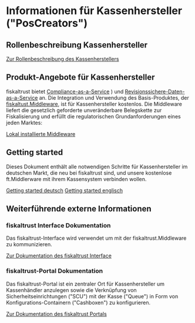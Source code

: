 # Informationen für Kassenhersteller ("PosCreators")

## Rollenbeschreibung Kassenhersteller

[Zur Rollenbeschreibung des Kassenherstellers](../glossar/README.md)

## Produkt-Angebote für Kassenhersteller

fiskaltrust bietet [Compliance-as-a-Service](../product-service-description/README.md) ) und [Revisionssichere-Daten-as-a-Service](../product-service-description/README.md) an. Die Integration und Verwendung des Basis-Produktes, der [fiskaltust.Middleware](../product-service-description/compliance-as-a-service/produkte/4445-0003-lokal-installierte-middleware.md), ist für Kassenhersteller kostenlos. Die Middleware liefert die gesetzlich geforderte unveränderbare Belegskette zur Fiskalisierung und erfüllt die regulatorischen Grundanforderungen eines jeden Marktes:

[Lokal installierte Middleware](../product-service-description/compliance-as-a-service/produkte/4445-0003-lokal-installierte-middleware.md) 

## Getting started

Dieses Dokument enthält alle notwendigen Schritte für Kassenhersteller im deutschen Markt, die neu bei fiskaltrust sind, und unsere kostenlose ft.Middlerware mit ihrem Kassensystem verbinden wollen. 

[Getting started deutsch](getting-started.md) 
[Getting started englisch](getting-started-en.md) 

## Weiterführende externe Informationen

### fiskaltrust Interface Dokumentation

Das fiskaltrust-Interface wird verwendet um mit der fiskaltrust.Middleware zu kommunizieren. 

[Zur Dokumentation des fiskaltrust Interface](https://github.com/fiskaltrust/interface-doc)

### fiskaltrust-Portal Dokumentation

Das fiskaltrust-Portal ist ein zentraler Ort für Kassenhersteller um Kassenhändler anzulegen sowie die Verknüpfung von Sicherheitseinrichtungen ("SCU") mit der Kasse ("Queue") in Form von Konfigurations-Containern ("Cashboxen") zu konfigurieren. 

[Zur Dokumentation des fiskaltrust Portals](https://github.com/fiskaltrust/portal-manual-doc)
